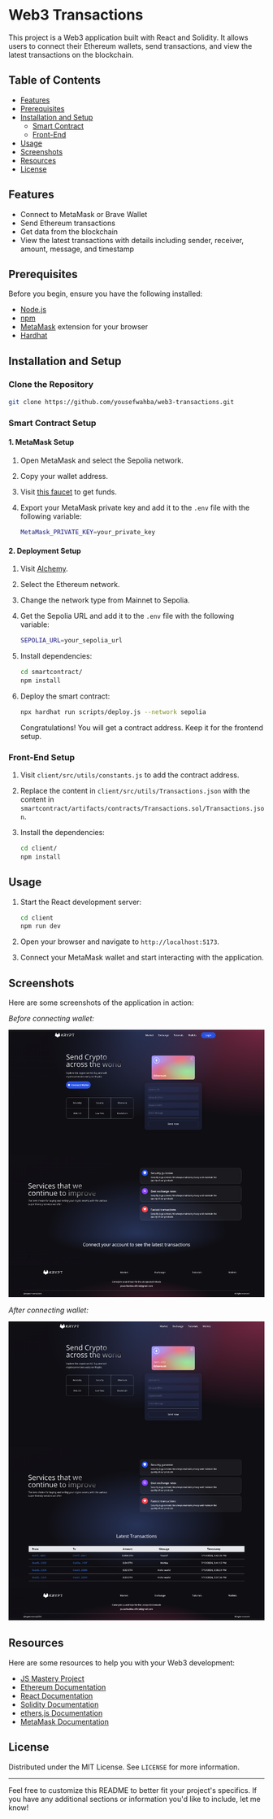# Web3 Transactions

This project is a Web3 application built with React and Solidity. It allows users to connect their Ethereum wallets, send transactions, and view the latest transactions on the blockchain.

## Table of Contents

- [Features](#features)
- [Prerequisites](#prerequisites)
- [Installation and Setup](#installation-and-setup)
  - [Smart Contract](#smart-contract)
  - [Front-End](#front-end)
- [Usage](#usage)
- [Screenshots](#screenshots)
- [Resources](#resources)
- [License](#license)

## Features

- Connect to MetaMask or Brave Wallet
- Send Ethereum transactions
- Get data from the blockchain
- View the latest transactions with details including sender, receiver, amount, message, and timestamp

## Prerequisites

Before you begin, ensure you have the following installed:

- [Node.js](https://nodejs.org/)
- [npm](https://www.npmjs.com/)
- [MetaMask](https://metamask.io/) extension for your browser
- [Hardhat](https://hardhat.org/)

## Installation and Setup

### Clone the Repository

```sh
git clone https://github.com/yousefwahba/web3-transactions.git
```

### Smart Contract Setup

#### 1. MetaMask Setup

1. Open MetaMask and select the Sepolia network.
2. Copy your wallet address.
3. Visit [this faucet](https://cloud.google.com/application/web3/faucet/ethereum/sepolia) to get funds.
4. Export your MetaMask private key and add it to the `.env` file with the following variable:

   ```sh
   MetaMask_PRIVATE_KEY=your_private_key
   ```

#### 2. Deployment Setup

1. Visit [Alchemy](https://alchemy.com).
2. Select the Ethereum network.
3. Change the network type from Mainnet to Sepolia.
4. Get the Sepolia URL and add it to the `.env` file with the following variable:

   ```sh
   SEPOLIA_URL=your_sepolia_url
   ```

5. Install dependencies:

   ```sh
   cd smartcontract/
   npm install
   ```

6. Deploy the smart contract:

   ```sh
   npx hardhat run scripts/deploy.js --network sepolia
   ```

   Congratulations! You will get a contract address. Keep it for the frontend setup.

### Front-End Setup

1. Visit `client/src/utils/constants.js` to add the contract address.
2. Replace the content in `client/src/utils/Transactions.json` with the content in `smartcontract/artifacts/contracts/Transactions.sol/Transactions.json`.
3. Install the dependencies:

   ```sh
   cd client/
   npm install
   ```

## Usage

1. Start the React development server:

   ```sh
   cd client
   npm run dev
   ```

2. Open your browser and navigate to `http://localhost:5173`.

3. Connect your MetaMask wallet and start interacting with the application.

## Screenshots

Here are some screenshots of the application in action:

_Before connecting wallet:_

![Before Connecting Wallet](/client/images/Before-Wellet.png)

_After connecting wallet:_

![After Connecting Wallet](/client/images/After-Wellet.png)

## Resources

Here are some resources to help you with your Web3 development:

- [JS Mastery Project](https://github.com/adrianhajdin/project_web3.0)
- [Ethereum Documentation](https://ethereum.org/en/developers/docs/)
- [React Documentation](https://reactjs.org/docs/getting-started.html)
- [Solidity Documentation](https://docs.soliditylang.org/en/v0.8.6/)
- [ethers.js Documentation](https://ethers.org/)
- [MetaMask Documentation](https://docs.metamask.io/guide/)

## License

Distributed under the MIT License. See `LICENSE` for more information.

---

Feel free to customize this README to better fit your project's specifics. If you have any additional sections or information you'd like to include, let me know!
